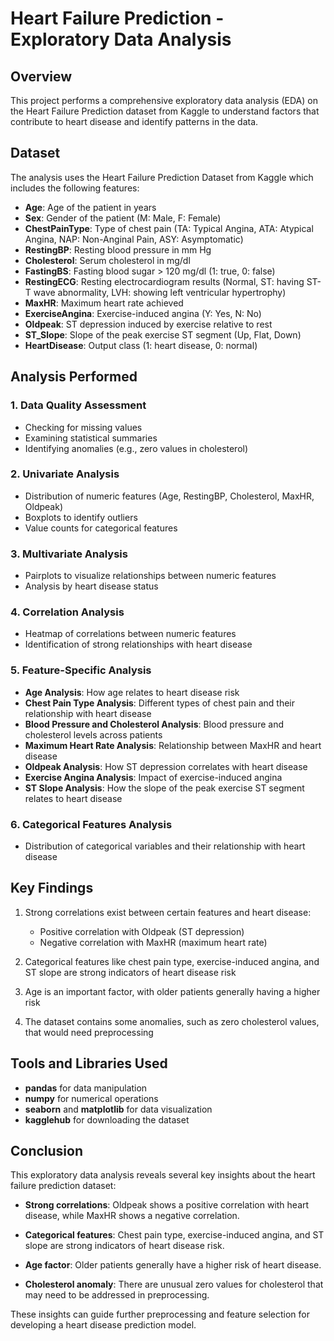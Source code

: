 # Heart Failure Prediction - Exploratory Data Analysis

## Overview

This project performs a comprehensive exploratory data analysis (EDA) on the Heart Failure Prediction dataset from Kaggle to understand factors that contribute to heart disease and identify patterns in the data.

## Dataset

The analysis uses the Heart Failure Prediction Dataset from Kaggle which includes the following features:

- **Age**: Age of the patient in years
- **Sex**: Gender of the patient (M: Male, F: Female)
- **ChestPainType**: Type of chest pain (TA: Typical Angina, ATA: Atypical Angina, NAP: Non-Anginal Pain, ASY: Asymptomatic)
- **RestingBP**: Resting blood pressure in mm Hg
- **Cholesterol**: Serum cholesterol in mg/dl
- **FastingBS**: Fasting blood sugar > 120 mg/dl (1: true, 0: false)
- **RestingECG**: Resting electrocardiogram results (Normal, ST: having ST-T wave abnormality, LVH: showing left ventricular hypertrophy)
- **MaxHR**: Maximum heart rate achieved
- **ExerciseAngina**: Exercise-induced angina (Y: Yes, N: No)
- **Oldpeak**: ST depression induced by exercise relative to rest
- **ST_Slope**: Slope of the peak exercise ST segment (Up, Flat, Down)
- **HeartDisease**: Output class (1: heart disease, 0: normal)

## Analysis Performed

### 1. Data Quality Assessment

- Checking for missing values
- Examining statistical summaries
- Identifying anomalies (e.g., zero values in cholesterol)

### 2. Univariate Analysis

- Distribution of numeric features (Age, RestingBP, Cholesterol, MaxHR, Oldpeak)
- Boxplots to identify outliers
- Value counts for categorical features

### 3. Multivariate Analysis

- Pairplots to visualize relationships between numeric features
- Analysis by heart disease status

### 4. Correlation Analysis

- Heatmap of correlations between numeric features
- Identification of strong relationships with heart disease

### 5. Feature-Specific Analysis

- **Age Analysis**: How age relates to heart disease risk
- **Chest Pain Type Analysis**: Different types of chest pain and their relationship with heart disease
- **Blood Pressure and Cholesterol Analysis**: Blood pressure and cholesterol levels across patients
- **Maximum Heart Rate Analysis**: Relationship between MaxHR and heart disease
- **Oldpeak Analysis**: How ST depression correlates with heart disease
- **Exercise Angina Analysis**: Impact of exercise-induced angina
- **ST Slope Analysis**: How the slope of the peak exercise ST segment relates to heart disease

### 6. Categorical Features Analysis

- Distribution of categorical variables and their relationship with heart disease

## Key Findings

1. Strong correlations exist between certain features and heart disease:

   - Positive correlation with Oldpeak (ST depression)
   - Negative correlation with MaxHR (maximum heart rate)
2. Categorical features like chest pain type, exercise-induced angina, and ST slope are strong indicators of heart disease risk
3. Age is an important factor, with older patients generally having a higher risk
4. The dataset contains some anomalies, such as zero cholesterol values, that would need preprocessing

## Tools and Libraries Used

- **pandas** for data manipulation
- **numpy** for numerical operations
- **seaborn** and **matplotlib** for data visualization
- **kagglehub** for downloading the dataset

## Conclusion

This exploratory data analysis reveals several key insights about the heart failure prediction dataset:

* **Strong correlations**: Oldpeak shows a positive correlation with heart disease, while MaxHR shows a negative correlation.
* **Categorical features**: Chest pain type, exercise-induced angina, and ST slope are strong indicators of heart disease risk.

* **Age factor**: Older patients generally have a higher risk of heart disease.
* **Cholesterol anomaly**: There are unusual zero values for cholesterol that may need to be addressed in preprocessing.

These insights can guide further preprocessing and feature selection for developing a heart disease prediction model.
